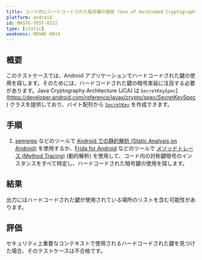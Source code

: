 ```yaml
---
title: コード内にハードコードされた暗号鍵の使用 (Use of Hardcoded Cryptographic Keys in Code)
platform: android
id: MASTG-TEST-0212
type: [static]
weakness: MASWE-0014
---
```


## 概要

このテストケースでは、Android アプリケーションでハードコードされた鍵の使用を探します。そのためには、ハードコードされた鍵の暗号実装に注目する必要があります。Java Cryptography Architecture (JCA) は `SecretKeySpec`](https://developer.android.com/reference/javax/crypto/spec/SecretKeySpec) クラスを提供しており、バイト配列から [`SecretKey`](https://developer.android.com/reference/javax/crypto/SecretKey) を作成できます。

## 手順

1. [semgrep](../../../tools/generic/MASTG-TOOL-0110.md) などのツールで [Android での静的解析 (Static Analysis on Android)](../../../techniques/android/MASTG-TECH-0014.md) を使用するか、[Frida for Android](../../../tools/android/MASTG-TOOL-0001.md) などのツールで [メソッドトレース (Method Tracing)](../../../techniques/android/MASTG-TECH-0033.md) (動的解析) を使用して、コード内の対称鍵暗号のインスタンスをすべて特定し、ハードコードされた暗号鍵の使用を探します。

## 結果

出力にはハードコードされた鍵が使用されている場所のリストを含む可能性があります。

## 評価

セキュリティ上重要なコンテキストで使用されるハードコードされた鍵を見つけた場合、そのテストケースは不合格です。
